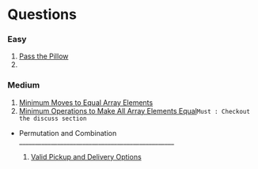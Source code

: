 # Questions

### Easy
1. [Pass the Pillow](https://leetcode.com/problems/pass-the-pillow/description/)
2. 

### Medium 
1. [Minimum Moves to Equal Array Elements](https://leetcode.com/problems/minimum-moves-to-equal-array-elements/description/)
2. [Minimum Operations to Make All Array Elements Equal](https://tinyl.io/8BK0)`Must : Checkout the discuss section`


* Permutation and Combination _________________________________________________

  1. [Valid Pickup and Delivery Options](https://leetcode.com/problems/count-all-valid-pickup-and-delivery-options/)
